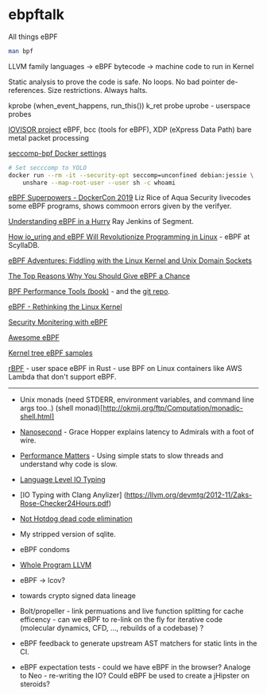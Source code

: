 # ebpftalk
All things eBPF

```bash
man bpf
```

LLVM family languages -> eBPF bytecode -> machine code to run in Kernel

Static analysis to prove the code is safe.
No loops.
No bad pointer de-references.
Size restrictions.
Always halts.


kprobe (when_event_happens, run_this())
k_ret probe
uprobe - userspace probes


[IOVISOR project](https://www.iovisor.org/)
eBPF, bcc (tools for eBPF), XDP (eXpress Data Path) bare metal packet processing



[seccomp-bpf Docker settings](https://docs.docker.com/engine/security/seccomp/)
```bash
# Set secccomp to YOLO
docker run --rm -it --security-opt seccomp=unconfined debian:jessie \
    unshare --map-root-user --user sh -c whoami
```

[eBPF Superpowers - DockerCon 2019](https://www.youtube.com/watch?v=4SiWL5tULnQ)
Liz Rice of Aqua Security livecodes some eBPF programs, shows commoon errors given by the verifyer.

[Understanding eBPF in a Hurry](https://www.youtube.com/watch?v=BNTQ8CNv7A0)
Ray Jenkins of Segment.

[How io_uring and eBPF Will Revolutionize Programming in Linux](https://thenewstack.io/how-io_uring-and-ebpf-will-revolutionize-programming-in-linux/) - eBPF at ScyllaDB.

[eBPF Adventures: Fiddling with the Linux Kernel and Unix Domain Sockets](https://www.nccgroup.com/us/about-us/newsroom-and-events/blog/2019/march/ebpf-adventures-fiddling-with-the-linux-kernel-and-unix-domain-sockets/)

[The Top Reasons Why You Should Give eBPF a Chance](https://blog.container-solutions.com/the-top-reasons-why-you-should-give-ebpf-a-chance)

[BPF Performance Tools (book)](http://www.brendangregg.com/bpf-performance-tools-book.html) - and the [git repo](https://github.com/brendangregg/bpf-perf-tools-book).

[eBPF - Rethinking the Linux Kernel](https://www.infoq.com/presentations/facebook-google-bpf-linux-kernel/)

[Security Monitering with eBPF](http://www.brendangregg.com/Slides/BSidesSF2017_BPF_security_monitoring.pdf)

[Awesome eBPF](https://github.com/zoidbergwill/awesome-ebpf)

[Kernel tree eBPF samples](https://git.kernel.org/pub/scm/linux/kernel/git/torvalds/linux.git/tree/samples/bpf)

[rBPF](https://github.com/qmonnet/rbpf) - user space eBPF in Rust - use BPF on Linux containers like AWS Lambda that don't support eBPF.


----
* Unix monads (need STDERR, environment variables, and command line args too..) (shell monad)[http://okmij.org/ftp/Computation/monadic-shell.html]

* [Nanosecond](https://www.youtube.com/watch?v=9eyFDBPk4Yw) - Grace Hopper explains latency to Admirals with a foot of wire.

* [Performance Matters](https://www.youtube.com/watch?v=koTf7u0v41o) - Using simple stats to slow threads and understand why code is slow.

* [Language Level IO Typing](http://learnyouahaskell.com/input-and-output)

* [IO Typing with Clang Anylizer] (https://llvm.org/devmtg/2012-11/Zaks-Rose-Checker24Hours.pdf)

* [Not Hotdog dead code elimination](https://github.com/tensorflow/tensorflow/pull/7832)

* My stripped version of sqlite.

* eBPF condoms

* [Whole Program LLVM](https://github.com/travitch/whole-program-llvm)

* eBPF -> lcov?

* towards crypto signed data lineage

* Bolt/propeller - link permuations and live function splitting for cache efficency - can we eBPF to re-link on the fly for iterative code (molecular dynamics, CFD, ..., rebuilds of a codebase) ?

* eBPF feedback to generate upstream AST matchers for static lints in the CI.

* eBPF expectation tests - could we have eBPF in the browser? Analoge to Neo - re-writing the IO?  Could eBPF be used to create a jHipster on steroids?

